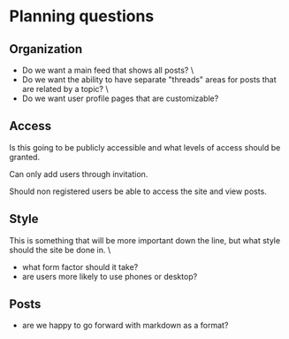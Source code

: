 # Planning questions

## Organization

- Do we want a main feed that shows all posts? \
- Do we want the ability to have separate "threads" areas for posts that are related by a topic? \
- Do we want user profile pages that are customizable?

## Access

Is this going to be publicly accessible and what levels of access should be granted.

Can only add users through invitation.

Should non registered users be able to access the site and view posts.

## Style

This is something that will be more important down the line, but what style should the site be done in. \

- what form factor should it take?
- are users more likely to use phones or desktop?

## Posts

- are we happy to go forward with markdown as a format?
